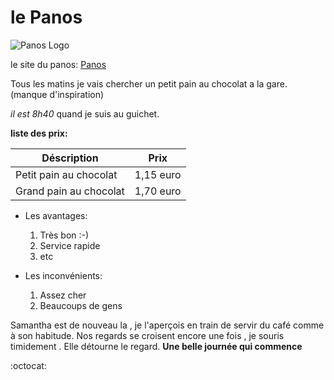# le Panos

![Panos Logo](http://www.lesgrandspres.be/uploads/Products/product_109/panos.png)

le site du panos: [Panos](http://www.panos.be/fr/home)

Tous les matins je vais chercher un petit pain au chocolat a la gare. (manque d'inspiration)

*il est 8h40* quand je suis au guichet.

**liste des prix:**

Déscription             | Prix
-----------------       | --------
Petit pain au chocolat  | 1,15 euro
Grand pain au chocolat  | 1,70 euro


  * Les avantages:
      1. Très bon :-)
      2. Service rapide
      3. etc

  * Les inconvénients:
      1. Assez cher
      2. Beaucoups de gens


Samantha est de nouveau la , je l'aperçois en train de servir du café comme à son habitude. Nos regards se croisent encore une fois , je souris timidement . Elle détourne le regard. **Une belle journée qui commence**






























:octocat:
